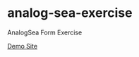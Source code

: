 # analog-sea-exercise

AnalogSea Form Exercise

[Demo Site](https://brittanyrw.github.io/analog-sea-exercise/)
